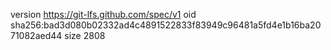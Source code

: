 version https://git-lfs.github.com/spec/v1
oid sha256:bad3d080b02332ad4c4891522833f83949c96481a5fd4e1b16ba2071082aed44
size 2808
